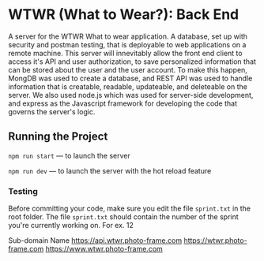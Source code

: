 # WTWR (What to Wear?): Back End

A server for the WTWR What to wear application. A database, set up with security and postman testing, that is deployable to web applications on a remote machine. This server will innevitably allow the front end client to access it's API and user authorization, to save personalized information that can be stored about the user and the user account. To make this happen, MongDB was used to create a database, and REST API was used to handle information that is creatable, readable, updateable, and deleteable on the server. We also used node.js which was used for server-side development, and express as the Javascript framework for developing the code that governs the server's logic.

## Running the Project

`npm run start` — to launch the server

`npm run dev` — to launch the server with the hot reload feature

### Testing

Before committing your code, make sure you edit the file `sprint.txt` in the root folder. The file `sprint.txt` should contain the number of the sprint you're currently working on. For ex. 12

Sub-domain Name
https://api.wtwr.photo-frame.com
https://wtwr.photo-frame.com
https://www.wtwr.photo-frame.com
